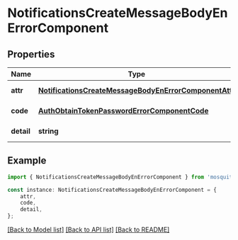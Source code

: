 # NotificationsCreateMessageBodyEnErrorComponent


## Properties

Name | Type | Description | Notes
------------ | ------------- | ------------- | -------------
**attr** | [**NotificationsCreateMessageBodyEnErrorComponentAttr**](NotificationsCreateMessageBodyEnErrorComponentAttr.md) |  | [default to undefined]
**code** | [**AuthObtainTokenPasswordErrorComponentCode**](AuthObtainTokenPasswordErrorComponentCode.md) |  | [default to undefined]
**detail** | **string** |  | [default to undefined]

## Example

```typescript
import { NotificationsCreateMessageBodyEnErrorComponent } from 'mosquito-alert';

const instance: NotificationsCreateMessageBodyEnErrorComponent = {
    attr,
    code,
    detail,
};
```

[[Back to Model list]](../README.md#documentation-for-models) [[Back to API list]](../README.md#documentation-for-api-endpoints) [[Back to README]](../README.md)
